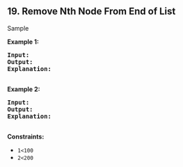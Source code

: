 ## 19. Remove Nth Node From End of List

Sample

**Example 1:**

<pre>
<b>Input:</b> 
<b>Output:</b> 
<b>Explanation:</b>

</pre>

**Example 2:**

<pre>
<b>Input:</b> 
<b>Output:</b> 
<b>Explanation:</b> 

</pre>

**Constraints:**
- `1<100`
- `2<200`